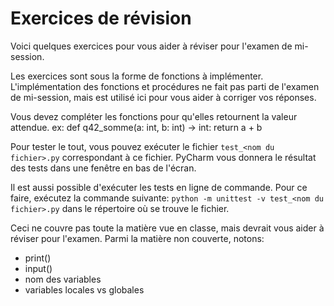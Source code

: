 # Exercices de révision

Voici quelques exercices pour vous aider à réviser pour l'examen de mi-session.

Les exercices sont sous la forme de fonctions à implémenter. L'implémentation des fonctions et procédures ne fait pas
parti de l'examen de mi-session, mais est utilisé ici pour vous aider à corriger vos réponses.

Vous devez compléter les fonctions pour qu'elles retournent la valeur attendue.
ex: def q42_somme(a: int, b: int) -> int:
        return a + b

Pour tester le tout, vous pouvez exécuter le fichier `test_<nom du fichier>.py` correspondant à ce fichier. PyCharm vous
donnera le résultat des tests dans une fenêtre en bas de l'écran.

Il est aussi possible d'exécuter les tests en ligne de commande. Pour ce faire, exécutez la commande suivante:
`python -m unittest -v test_<nom du fichier>.py` dans le répertoire où se trouve le fichier.

Ceci ne couvre pas toute la matière vue en classe, mais devrait vous aider à réviser pour l'examen. Parmi la matière
non couverte, notons:
- print()
- input()
- nom des variables
- variables locales vs globales



